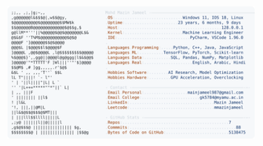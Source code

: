 <picture>
  <source srcset="https://raw.githubusercontent.com/mmazinjameel/mmazinjameel/main/dark_mode.svg?v=1747225178" media="(prefers-color-scheme: dark)">
  <img src="https://raw.githubusercontent.com/mmazinjameel/mmazinjameel/main/light_mode.svg?v=1747225178">
</picture>
